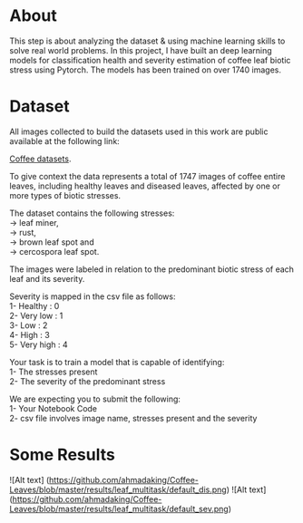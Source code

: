 # About
This step is about analyzing the dataset & using machine learning skills to solve real world problems.
In this project, I have built an deep learning models for classification health and severity estimation of coffee leaf biotic stress using Pytorch. The models has been trained on over 1740 images.

# Dataset
All images collected to build the datasets used in this work are public available at the following link:

[Coffee datasets](https://drive.google.com/open?id=15YHebAGrx1Vhv8-naave-R5o3Uo70jsm).

To give context the data represents a total of 1747 images of coffee entire leaves, including healthy leaves and diseased leaves, affected by one or more types of biotic stresses.

The dataset contains the following stresses:
  <br/> -> leaf miner,
  <br/> -> rust,
  <br/> -> brown leaf spot and 
  <br/> -> cercospora leaf spot. 

The images were labeled in relation to the predominant biotic stress of each leaf and its severity.

Severity is mapped in the csv file as follows:
	<br/> 1- Healthy : 0
 	<br/> 2- Very low : 1
 	<br/> 3- Low : 2
 	<br/> 4- High : 3
 	<br/> 5- Very high : 4


Your task is to train a model that is capable of identifying:
	<br/> 1- The stresses present
	<br/> 2- The severity of the predominant stress
	
We are expecting you to submit the following:
	<br/> 1- Your Notebook Code
	<br/> 2- csv file involves image name, stresses present and the severity

# Some Results
![Alt text] (https://github.com/ahmadaking/Coffee-Leaves/blob/master/results/leaf_multitask/default_dis.png)
![Alt text] (https://github.com/ahmadaking/Coffee-Leaves/blob/master/results/leaf_multitask/default_sev.png)
